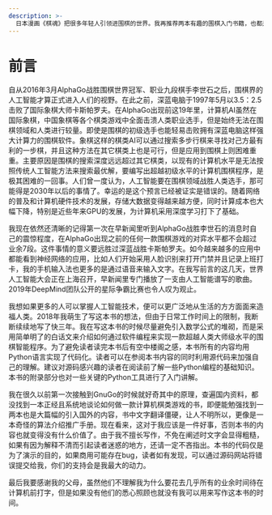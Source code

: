 ```yaml
---
description: >-
  日本漫画《棋魂》把很多年轻人引领进围棋的世界。我再推荐两本有趣的围棋入门书籍，也都是漫画形式，虽然不像棋魂那么长，但是非常具有可读性。它们分别是《漫画围棋入门：基础篇》和《漫画围棋入门：实战篇》，这两本书是日本片冈聪先生监修，石仓淳先生绘制的专门为围棋初学者创作的漫画书。基础编相当于入门读物，实战编相当于初级读物。
---
```


# 前言

自从2016年3月AlphaGo战胜围棋世界冠军、职业九段棋手李世石之后，围棋界的人工智能才算正式进入人们的视野。在此之前，深蓝电脑于1997年5月以3.5：2.5击败了国际象棋大师卡斯帕罗夫。在AlphaGo出现前这19年里，计算机AI虽然在国际象棋，中国象棋等各个棋类游戏中全面击溃人类职业选手，但是始终无法在围棋领域和人类进行较量。即使是围棋的初级选手也能轻易击败拥有深蓝电脑这样强大计算力的围棋软件。象棋这样的棋类AI可以通过搜索多步行棋来寻找对己方最有利的一步棋，并且这种方法在其它棋类上也是可行，但是应用到围棋上则困难重重。主要原因是围棋的搜索深度远远超过其它棋类，以现有的计算机水平是无法按照传统人工智能方法来搜索最优解，要编写出超越初级水平的计算机围棋程序，是极其困难的一回事。人们曾一度认为，人工智能要在围棋领域战胜人类选手，那可能得是2030年以后的事情了。幸运的是这个预言已经被证实是错误的。随着网络的普及和计算机硬件技术的发展，存储大数据变得越来越方便，同时计算成本也大幅下降，特别是近些年来GPU的发展，为计算机采用深度学习打下了基础。

我现在依然还清晰的记得第一次在早新闻里听到AlphaGo战胜李世石的消息时自己的震惊程度，在AlphaGo出现之前的任何一款围棋游戏的对弈水平都不会超过业余7段。这件事情的意义要远胜过深蓝战胜卡斯帕罗夫。如今越来越多的应用中都能看到神经网络的应用，比如人们开始采用人脸识别来打开门禁并且记录上班打卡，我的手机输入法也更多的是通过语音来输入文字。在我写前言的这几天，世界人工智能大会正在上海召开，早新闻里专门播放了一支由人工智能谱写的歌曲。2019年DeepMind团队公开的星际争霸比赛也令人叹为观止。

我想如果更多的人可以掌握人工智能技术，便可以更广泛地从生活的方方面面来造福人类。2018年我萌生了写这本书的想法，但由于日常工作时间上的限制，我断断续续地写了快三年。我在写这本书的时候尽量避免引入数学公式的堆砌，而是采用简单明了的白话文来介绍如何通过软件编程来实现一款超越人类大师级水平的围棋智能程序。为了避免读者读完本书后有空中楼阁之感，本书所有的内容均用Python语言实现了代码化。读者可以在参阅本书内容的同时利用源代码来加强自己的理解。建议对源码感兴趣的读者在阅读前了解一些Python编程的基础知识。本书的附录部分也对一些关键的Python工具进行了入门讲解。

我在很久以前第一次接触到GnuGo的时候就好奇其中的原理，查遍国内资料，都没找到一本正经且系统地谈论如何做一款计算机棋类游戏的书，即便能勉强找到一两本也是大篇幅的引入国外的内容，书中文字翻译僵硬，让人不明所以，更像是一本奇怪的算法介绍推广手册。现在看来，这对于我应该是一件好事，否则本书的内容也就变得没有什么价值了。由于我不擅长写作，不免在阐述时文字会显得粗糙，如果有因为解释不清而引起读者迷惑的地方，还请一定不吝指出。本书的代码仅是为了演示的目的，如果商用可能存在bug，读者如有发现，可以通过源码网站将错误提交给我，你们的支持会是我最大的动力。

最后我要感谢我的父母，虽然他们不理解我为什么要花去几乎所有的业余时间待在计算机前打字，但是如果没有他们的悉心照顾也就没有我可以用来写作这本书的时间。

